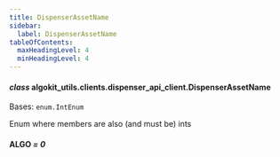 ```yaml
---
title: DispenserAssetName
sidebar:
  label: DispenserAssetName
tableOfContents:
  maxHeadingLevel: 4
  minHeadingLevel: 4
---
```


#### _class_ algokit_utils.clients.dispenser_api_client.DispenserAssetName

Bases: `enum.IntEnum`

Enum where members are also (and must be) ints

#### ALGO _= 0_
